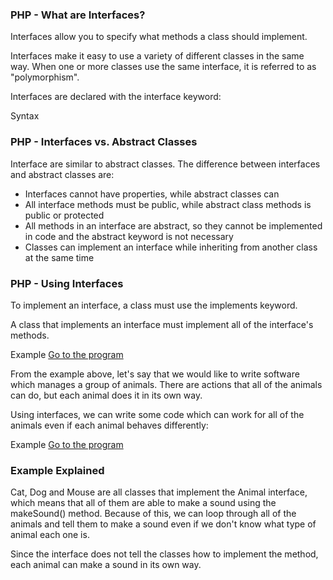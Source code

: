 ### PHP - What are Interfaces?
Interfaces allow you to specify what methods a class should implement.

Interfaces make it easy to use a variety of different classes in the same way. When one or more classes use the same interface, it is referred to as "polymorphism".

Interfaces are declared with the interface keyword:

Syntax

<?php
interface InterfaceName {
  public function someMethod1();
  public function someMethod2($name, $color);
  public function someMethod3() : string;
}
?>

### PHP - Interfaces vs. Abstract Classes
Interface are similar to abstract classes. The difference between interfaces and abstract classes are:

  - Interfaces cannot have properties, while abstract classes can
  - All interface methods must be public, while abstract class methods is public or protected
  - All methods in an interface are abstract, so they cannot be implemented in code and the abstract keyword is not necessary
  - Classes can implement an interface while inheriting from another class at the same time

### PHP - Using Interfaces
To implement an interface, a class must use the implements keyword.

A class that implements an interface must implement all of the interface's methods.

Example <a href="">Go to the program</a>

From the example above, let's say that we would like to write software which manages a group of animals. There are actions that all of the animals can do, but each animal does it in its own way.

Using interfaces, we can write some code which can work for all of the animals even if each animal behaves differently:

Example <a href="">Go to the program</a>

### Example Explained
Cat, Dog and Mouse are all classes that implement the Animal interface, which means that all of them are able to make a sound using the makeSound() method. Because of this, we can loop through all of the animals and tell them to make a sound even if we don't know what type of animal each one is.

Since the interface does not tell the classes how to implement the method, each animal can make a sound in its own way.


